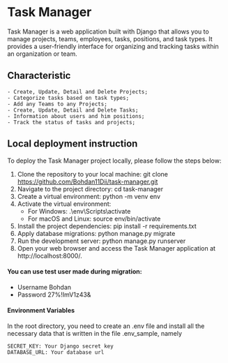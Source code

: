 # Task Manager
Task Manager is a web application built with Django that allows you to manage projects, teams, employees, tasks, positions, and task types. It provides a user-friendly interface for organizing and tracking tasks within an organization or team.

## Characteristic

```
- Create, Update, Detail and Delete Projects;
- Categorize tasks based on task types;
- Add any Teams to any Projects;
- Create, Update, Detail and Delete Tasks;
- Information about users and him positions;
- Track the status of tasks and projects;
```
## Local deployment instruction
To deploy the Task Manager project locally, please follow the steps below:

1. Clone the repository to your local machine: git clone https://github.com/Bohdan11Dii/task-manager.git
2. Navigate to the project directory: cd task-manager
3. Create a virtual environment: python -m venv env
4. Activate the virtual environment:
    - For Windows:  .\env\Scripts\activate
    - For macOS and Linux: source env/bin/activate
5. Install the project dependencies: pip install -r requirements.txt
6. Apply database migrations: python manage.py migrate
7. Run the development server: python manage.py runserver
8. Open your web browser and access the Task Manager application at http://localhost:8000/.

#### You can use test user made during migration:

* Username Bohdan
* Password 27%!ImV1z43&

#### Environment Variables
In the root directory, you need to create an .env file and install all the necessary data that is written in the file .env_sample, namely
```
SECRET_KEY: Your Django secret key
DATABASE_URL: Your database url
```